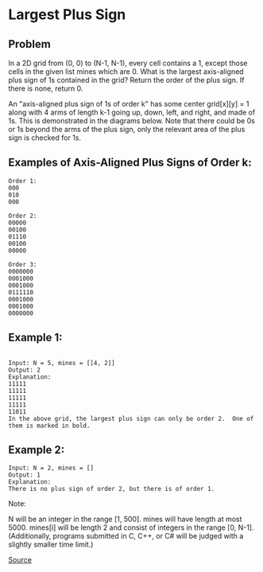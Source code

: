 # Largest Plus Sign

## Problem
In a 2D grid from (0, 0) to (N-1, N-1), every cell contains a 1, except those cells in the given list mines which are 0.
What is the largest axis-aligned plus sign of 1s contained in the grid? Return the order of the plus sign. 
If there is none, return 0.

An "axis-aligned plus sign of 1s of order k" has some center grid[x][y] = 1 along with 4 arms of length k-1 going up, down, 
left, and right, and made of 1s. This is demonstrated in the diagrams below. 
Note that there could be 0s or 1s beyond the arms of the plus sign, only the relevant area of the plus sign is checked for 1s.

## Examples of Axis-Aligned Plus Signs of Order k:

```
Order 1:
000
010
000

Order 2:
00000
00100
01110
00100
00000

Order 3:
0000000
0001000
0001000
0111110
0001000
0001000
0000000

```
## Example 1:

```

Input: N = 5, mines = [[4, 2]]
Output: 2
Explanation:
11111
11111
11111
11111
11011
In the above grid, the largest plus sign can only be order 2.  One of them is marked in bold.

```

## Example 2:


```
Input: N = 2, mines = []
Output: 1
Explanation:
There is no plus sign of order 2, but there is of order 1.
```

Note:

N will be an integer in the range [1, 500].
mines will have length at most 5000.
mines[i] will be length 2 and consist of integers in the range [0, N-1].
(Additionally, programs submitted in C, C++, or C# will be judged with a slightly smaller time limit.)

[Source](https://leetcode.com/problems/largest-plus-sign/)
